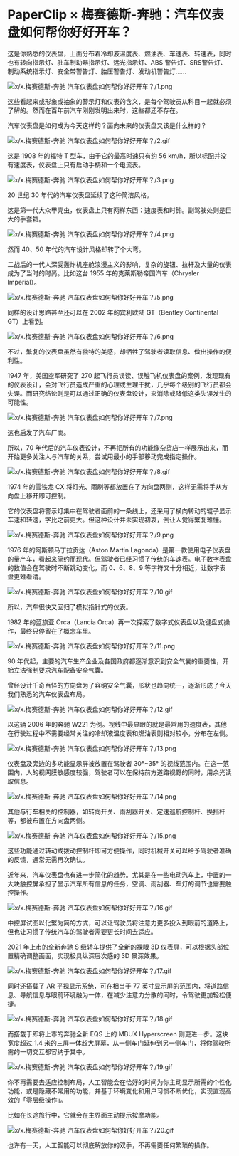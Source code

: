 # PaperClip × 梅赛德斯-奔驰：汽车仪表盘如何帮你好好开车？

这是你熟悉的仪表盘，上面分布着冷却液温度表、燃油表、车速表、转速表，同时也有转向指示灯、驻车制动器指示灯、远光指示灯、ABS 警告灯、SRS警告灯、制动系统指示灯、安全带警告灯、胎压警告灯、发动机警告灯……

![x/x.梅赛德斯-奔驰 汽车仪表盘如何帮你好好开车？/1.png](https://cdn.jsdelivr.net/gh/qiaoshouzi/static/image/x/x.梅赛德斯-奔驰%20汽车仪表盘如何帮你好好开车？/1.png)

这些看起来或形象或抽象的警示灯和仪表的含义，是每个驾驶员从科目一起就必须了解的。然而在百年前汽车刚刚发明出来时，这些都还不存在。

汽车仪表盘是如何成为今天这样的？面向未来的仪表盘又该是什么样的？

![x/x.梅赛德斯-奔驰 汽车仪表盘如何帮你好好开车？/2.gif](https://cdn.jsdelivr.net/gh/qiaoshouzi/static/image/x/x.梅赛德斯-奔驰%20汽车仪表盘如何帮你好好开车？/2.gif)

这是 1908 年的福特 T 型车，由于它的最高时速只有约 56 km/h，所以标配并没有速度表，仪表盘上只有启动手柄和一个电流表。

![x/x.梅赛德斯-奔驰 汽车仪表盘如何帮你好好开车？/3.png](https://cdn.jsdelivr.net/gh/qiaoshouzi/static/image/x/x.梅赛德斯-奔驰%20汽车仪表盘如何帮你好好开车？/3.png)

20 世纪 30 年代的汽车仪表盘延续了这种简洁风格。

这是第一代大众甲壳虫，仪表盘上只有两样东西：速度表和时钟。副驾驶处则是巨大的手套箱。

![x/x.梅赛德斯-奔驰 汽车仪表盘如何帮你好好开车？/4.png](https://cdn.jsdelivr.net/gh/qiaoshouzi/static/image/x/x.梅赛德斯-奔驰%20汽车仪表盘如何帮你好好开车？/4.png)

然而 40、50 年代的汽车设计风格却转了个大弯。

二战后的一代人深受轰炸机座舱浪漫主义的影响，复杂的旋钮、拉杆及大量的仪表成为了当时的时尚。比如这台 1955 年的克莱斯勒帝国汽车（Chrysler Imperial）。

![x/x.梅赛德斯-奔驰 汽车仪表盘如何帮你好好开车？/5.png](https://cdn.jsdelivr.net/gh/qiaoshouzi/static/image/x/x.梅赛德斯-奔驰%20汽车仪表盘如何帮你好好开车？/5.png)

同样的设计思路甚至还可以在 2002 年的宾利欧陆 GT（Bentley Continental GT）上看到。

![x/x.梅赛德斯-奔驰 汽车仪表盘如何帮你好好开车？/6.png](https://cdn.jsdelivr.net/gh/qiaoshouzi/static/image/x/x.梅赛德斯-奔驰%20汽车仪表盘如何帮你好好开车？/6.png)

不过，繁复的仪表盘虽然有独特的美感，却牺牲了驾驶者读取信息、做出操作的便利性。

1947 年，美国空军研究了 270 起飞行员误读、误触飞机仪表盘的案例，发现现有的仪表设计，会对飞行员造成严重的心理或生理干扰，几乎每个级别的飞行员都会失误。而研究结论则是可以通过正确的仪表盘设计，来消除或降低这类失误发生的可能性。

![x/x.梅赛德斯-奔驰 汽车仪表盘如何帮你好好开车？/7.png](https://cdn.jsdelivr.net/gh/qiaoshouzi/static/image/x/x.梅赛德斯-奔驰%20汽车仪表盘如何帮你好好开车？/7.png)

这也启发了汽车厂商。

所以，70 年代后的汽车仪表设计，不再把所有的功能像杂货店一样展示出来，而开始更多关注人与汽车的关系，尝试用最小的手部移动完成指定操作。

![x/x.梅赛德斯-奔驰 汽车仪表盘如何帮你好好开车？/8.gif](https://cdn.jsdelivr.net/gh/qiaoshouzi/static/image/x/x.梅赛德斯-奔驰%20汽车仪表盘如何帮你好好开车？/8.gif)

1974 年的雪铁龙 CX 将灯光、雨刷等都放置在了方向盘两侧，这样无需将手从方向盘上移开即可控制。

它的仪表盘将警示灯集中在驾驶者面前的一条线上，还采用了横向转动的辊子显示车速和转速，字比之前更大。但这种设计并未实现初衷，倒让人觉得繁复难懂。

![x/x.梅赛德斯-奔驰 汽车仪表盘如何帮你好好开车？/9.png](https://cdn.jsdelivr.net/gh/qiaoshouzi/static/image/x/x.梅赛德斯-奔驰%20汽车仪表盘如何帮你好好开车？/9.png)

1976 年的阿斯顿马丁拉贡达（Aston Martin Lagonda）是第一款使用电子仪表盘的量产车，看起来简约而现代。但驾驶者已经习惯了传统的车速表。电子数字表盘的数值会在驾驶时不断跳动变化，而 0、6、8、9 等字符又十分相近，让数字表盘更难看清。

![x/x.梅赛德斯-奔驰 汽车仪表盘如何帮你好好开车？/10.gif](https://cdn.jsdelivr.net/gh/qiaoshouzi/static/image/x/x.梅赛德斯-奔驰%20汽车仪表盘如何帮你好好开车？/10.gif)

所以，汽车很快又回归了模拟指针式的仪表。

1982 年的蓝旗亚 Orca（Lancia Orca）再一次探索了数字式仪表盘以及键盘式操作，最终只停留在了概念车里。

![x/x.梅赛德斯-奔驰 汽车仪表盘如何帮你好好开车？/11.png](https://cdn.jsdelivr.net/gh/qiaoshouzi/static/image/x/x.梅赛德斯-奔驰%20汽车仪表盘如何帮你好好开车？/11.png)

90 年代起，主要的汽车生产企业及各国政府都逐渐意识到安全气囊的重要性，开始立法强制要求汽车配备安全气囊。

曾经设计千奇百怪的方向盘为了容纳安全气囊，形状也趋向统一，逐渐形成了今天我们熟悉的汽车仪表盘布局。

![x/x.梅赛德斯-奔驰 汽车仪表盘如何帮你好好开车？/12.gif](https://cdn.jsdelivr.net/gh/qiaoshouzi/static/image/x/x.梅赛德斯-奔驰%20汽车仪表盘如何帮你好好开车？/12.gif)

以这辆 2006 年的奔驰 W221 为例。视线中最显眼的就是最常用的速度表，其他在行驶过程中不需要经常关注的冷却液温度表和燃油表则相对较小，分布在左侧。

![x/x.梅赛德斯-奔驰 汽车仪表盘如何帮你好好开车？/13.png](https://cdn.jsdelivr.net/gh/qiaoshouzi/static/image/x/x.梅赛德斯-奔驰%20汽车仪表盘如何帮你好好开车？/13.png)

仪表盘及旁边的多功能显示屏被放置在驾驶者 30°\~35° 的视线范围内。在这一范围内，人的视网膜敏感度较强，驾驶者可以在保持前方道路视野的同时，用余光读取信息。

![x/x.梅赛德斯-奔驰 汽车仪表盘如何帮你好好开车？/14.png](https://cdn.jsdelivr.net/gh/qiaoshouzi/static/image/x/x.梅赛德斯-奔驰%20汽车仪表盘如何帮你好好开车？/14.png)

其他与行车相关的控制器，如转向开关、雨刮器开关、定速巡航控制杆、换挡杆等，都被布置在方向盘两侧。

![x/x.梅赛德斯-奔驰 汽车仪表盘如何帮你好好开车？/15.png](https://cdn.jsdelivr.net/gh/qiaoshouzi/static/image/x/x.梅赛德斯-奔驰%20汽车仪表盘如何帮你好好开车？/15.png)

这些功能通过转动或拨动控制杆即可方便操作，同时机械开关可以给予驾驶者准确的反馈，通常无需再次确认。

近年来，汽车仪表盘也有进一步简化的趋势。尤其是在一些电动汽车上，中置的一大块触控屏承担了显示汽车所有信息的任务，空调、雨刮器、车灯的调节也需要触控操作。

![x/x.梅赛德斯-奔驰 汽车仪表盘如何帮你好好开车？/16.gif](https://cdn.jsdelivr.net/gh/qiaoshouzi/static/image/x/x.梅赛德斯-奔驰%20汽车仪表盘如何帮你好好开车？/16.gif)

中控屏试图以化繁为简的方式，可以让驾驶员将注意力更多投入到眼前的道路上，但也让习惯了传统汽车的驾驶者需要更长时间去适应。

2021 年上市的全新奔驰 S 级轿车提供了全新的裸眼 3D 仪表屏，可以根据头部位置精确调整画面，实现极具纵深层次感的 3D 景深效果。

![x/x.梅赛德斯-奔驰 汽车仪表盘如何帮你好好开车？/17.gif](https://cdn.jsdelivr.net/gh/qiaoshouzi/static/image/x/x.梅赛德斯-奔驰%20汽车仪表盘如何帮你好好开车？/17.gif)

同时还搭载了 AR 平视显示系统，可在相当于 77 英寸显示屏的范围内，将道路信息、导航信息与眼前环境融为一体，在减少注意力分散的同时，令驾驶更加轻松便捷。

![x/x.梅赛德斯-奔驰 汽车仪表盘如何帮你好好开车？/18.gif](https://cdn.jsdelivr.net/gh/qiaoshouzi/static/image/x/x.梅赛德斯-奔驰%20汽车仪表盘如何帮你好好开车？/18.gif)

而搭载于即将上市的奔驰全新 EQS 上的 MBUX Hyperscreen 则更进一步。这块宽度超过 1.4 米的三屏一体超大屏幕，从一侧车门延伸到另一侧车门，将你驾驶所需的一切交互都容纳于其中。

![x/x.梅赛德斯-奔驰 汽车仪表盘如何帮你好好开车？/19.gif](https://cdn.jsdelivr.net/gh/qiaoshouzi/static/image/x/x.梅赛德斯-奔驰%20汽车仪表盘如何帮你好好开车？/19.gif)

你不再需要去适应控制布局，人工智能会在恰好的时间为你主动显示所需的个性化功能，或是隐藏不常用的功能，并基于环境变化和用户习惯不断优化，实现直观高效的「零层级操作」。

比如在长途旅行中，它就会在主界面主动提示按摩功能。

![x/x.梅赛德斯-奔驰 汽车仪表盘如何帮你好好开车？/20.gif](https://cdn.jsdelivr.net/gh/qiaoshouzi/static/image/x/x.梅赛德斯-奔驰%20汽车仪表盘如何帮你好好开车？/20.gif)

也许有一天，人工智能可以彻底解放你的双手，不再需要任何繁琐的操作。
